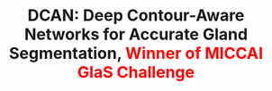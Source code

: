 ---
title: "DCAN: Deep Contour-Aware Networks for Accurate Gland Segmentation, <font color=red>Winner of MICCAI GlaS Challenge</font>"
authors: "Hao Chen, Xiaojuan Qi, Lequan Yu, Pheng-Ann Heng" 
pub_date: "2016-12-12"
image: "/static/img/pub/2016_dcan.png" 
doi: " 10.1109/CVPR.2016.273"
conf:
  - name: "CVPR"
    url: "https://ieeexplore.ieee.org/stamp/stamp.jsp?arnumber=7780642"
---